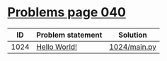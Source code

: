 # [Problems page 040](https://www.e-olymp.com/en/problems?page=40)


| ID   | Problem statement                                        | Solution                     |
|------|----------------------------------------------------------|------------------------------|
| 1024 | [Hello World!](https://www.e-olymp.com/en/problems/1024) | [1024/main.py](1024/main.py) |

